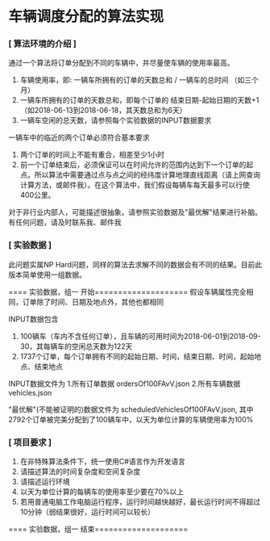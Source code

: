 
车辆调度分配的算法实现
=============================

### [ 算法环境的介绍 ]

通过一个算法将订单分配到不同的车辆中，并尽量使车辆的使用率最高。
1. 车辆使用率，即: 一辆车所拥有的订单的天数总和 / 一辆车的总时间 （如三个月）
2. 一辆车所拥有的订单的天数总和，即每个订单的 结束日期-起始日期的天数+1 （如2018-06-13到2018-06-18，其天数总和为6天）
3. 一辆车空闲的总天数，请参照每个实验数据的INPUT数据要求

一辆车中的临近的两个订单必须符合基本要求
1. 两个订单的时间上不能有重合，相差至少1小时
2. 前一个订单结束后，必须保证可以在时间允许的范围内达到下一个订单的起点。所以算法中需要通过点与点之间的经纬度计算地理直线距离（请上网查询计算方法，或邮件我）。在这个算法中，我们假设每辆车每天最多可以行使400公里。

对于非行业内部人，可能描述很抽象。请参照实验数据及"最优解"结果进行补脑。有任何问题，请及时联系我、邮件我


### [ 实验数据 ]

此问题实属NP Hard问题，同样的算法去求解不同的数据会有不同的结果。目前此版本简单使用一组数据。

==== 实验数据，组一 开始====================
假设车辆属性完全相同，订单除了时间、日期及地点外，其他也都相同

INPUT数据包含
1. 100辆车（车内不含任何订单），且车辆的可用时间为2018-06-01到2018-09-30，其每辆车的空闲总天数为122天
2. 1737个订单，每个订单拥有不同的起始日期、时间，结束日期、时间，起始地点、结束地点

INPUT数据文件为
1.所有订单数据 ordersOf100FAvV.json
2.所有车辆数据 vehicles.json

"最优解"(不能被证明的)数据文件为 scheduledVehiclesOf100FAvV.json, 其中2792个订单被完美分配到了100辆车中，以天为单位计算的车辆使用率为100%

### [ 项目要求 ]

1. 在非特殊算法条件下，统一使用C#语言作为开发语言
2. 请描述算法的时间复杂度和空间复杂度
3. 请描述运行环境
4. 以天为单位计算的每辆车的使用率至少要在70%以上
5. 若用普通电脑工作电脑运行程序，运行时间越快越好，最长运行时间不得超过10分钟（弱结果很好，运行时间可以较长）

==== 实验数据，组一 结束====================

